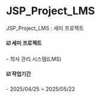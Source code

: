 # JSP_Project_LMS
JSP_Project_LMS : 세미 프로젝트


#### **☑️ 세미 프로젝트**

\- 학사 관리 시스템(LMS)

#### **☑️ 작업기간**

\- 2025/04/25 ~ 2025/05/22
